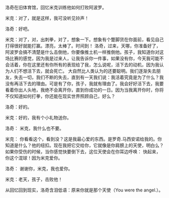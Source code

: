 洛奇在旧体育馆，回忆米克训练他如何打败阿波罗。

米克：对了，就是这样，我可没听见铃声！


洛奇：好吧。

米克：对了，对，出刺拳，对了，想象一下。想象有个蹩脚货在你面前，看见自己打得很好就能打赢。漂亮，太棒了。时间到！
洛奇，过来，天哪，你准备好了，阿波罗会搞不清楚是什么击倒他，你要像推土机一样推倒他。孩子，我知道你对这场比赛的感觉，因为我是过来人，让我告诉你一件事，如果没有你，今天我可能不会活着，你在这里还有你所有的表现给了我，怎么说呢，活下去的动机，因为我认为人们不想活下去，就会死亡。
大自然比人类认为的还要聪明。我们逐渐失去朋友，失去一切，我们不断的失去，直到有一天我们说：我活着究竟是为了什么？我没有再活下去的理由。可是有了你，孩子，我就有理由了。我会好好活下去，我要看着你出人头地，我绝不会离开你，直到你成功的一日。因为当我离开你时，你将不仅知道如何打拳，你还能在现实世界照顾自己，好么？

洛奇：好的。

米克：好的，我有个小礼物送你。

洛奇： 米克，我什么也不要。

米克： 你看看这个，看到没？这是我最心爱的东西。是罗奇.马西安诺给我的。你知道是什么？他的纽扣。现在我把它交给你，它就像是你肩膀上的天使，明白么？如果你受伤的时候，当你感觉快要倒下去，这位天使会在你耳边呼唤： 快起来，你这个混球！因为米克爱你。

洛奇： 谢谢你，米克，我也爱你。

米克：老天，孩子，击败他！

从回忆回到现实，洛奇含泪低语：原来你就是那个天使（You were the angel.）。
